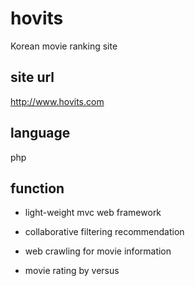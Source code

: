 # hovits
Korean movie ranking site


## site url
http://www.hovits.com


## language
php


## function
- light-weight mvc web framework

- collaborative filtering recommendation

- web crawling for movie information

- movie rating by versus
